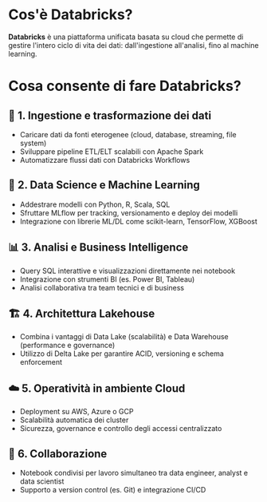 # Cos'è Databricks?

**Databricks** è una piattaforma unificata basata su cloud che permette di gestire l'intero ciclo di vita dei dati: dall'ingestione all'analisi, fino al machine learning.

# Cosa consente di fare Databricks?

## 💾 1. Ingestione e trasformazione dei dati
- Caricare dati da fonti eterogenee (cloud, database, streaming, file system)
- Sviluppare pipeline ETL/ELT scalabili con Apache Spark
- Automatizzare flussi dati con Databricks Workflows

## 🧠 2. Data Science e Machine Learning
- Addestrare modelli con Python, R, Scala, SQL
- Sfruttare MLflow per tracking, versionamento e deploy dei modelli
- Integrazione con librerie ML/DL come scikit-learn, TensorFlow, XGBoost

## 📊 3. Analisi e Business Intelligence
- Query SQL interattive e visualizzazioni direttamente nei notebook
- Integrazione con strumenti BI (es. Power BI, Tableau)
- Analisi collaborativa tra team tecnici e di business

## 🏗️ 4. Architettura Lakehouse
- Combina i vantaggi di Data Lake (scalabilità) e Data Warehouse (performance e governance)
- Utilizzo di Delta Lake per garantire ACID, versioning e schema enforcement

## ☁️ 5. Operatività in ambiente Cloud
- Deployment su AWS, Azure o GCP
- Scalabilità automatica dei cluster
- Sicurezza, governance e controllo degli accessi centralizzato

## 🤝 6. Collaborazione
- Notebook condivisi per lavoro simultaneo tra data engineer, analyst e data scientist
- Supporto a version control (es. Git) e integrazione CI/CD